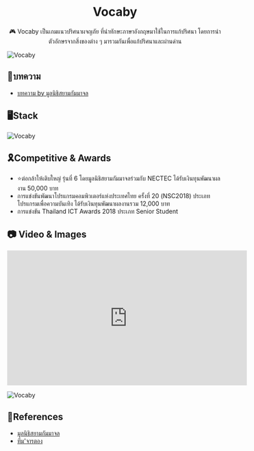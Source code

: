 <p align="center">
    <h1 align = "center">Vocaby</h1>
</p>
<p align="center">
🎮 Vocaby เป็นเกมแนวปริศนาผจญภัย ที่นำทักษะภาษาอังกฤษมาใช้ในการแก้ปริศนา โดยการนำตัวอักษรจากสิ่งของต่าง ๆ มารวมกันเพื่อแก้ปริศนาและผ่านด่าน
</p>

![Vocaby](https://www.scbfoundation.com/stocks/images/2f/900x584/1530426151m6b0m2fjpg/36413074_1024489681035202_2146132674626977792_n.jpg)

## 📖บทความ
- [บทความ by มูลนิธิสยามกัมมาจล](https://www.scbfoundation.com/media_knowledge/document/1450/Vocaby-19570)

## 🖥️Stack

![Vocaby](https://i.imgur.com/qs6PZL9.png)

## 🎗️Competitive & Awards

- ⭐ต่อกล้าให้เติบใหญ่ รุ่นที่ 6 โดยมูลนิธิสยามกัมมาจลร่วมกับ NECTEC ได้รับเงินทุนพัฒนาผลงาน 50,000 บาท
- การแข่งขันพัฒนาโปรแกรมคอมพิวเตอร์แห่งประเทศไทย ครั้งที่ 20 (NSC2018) ประเภทโปรแกรมเพื่อความบันเทิง ได้รับเงินทุนพัฒนาผลงานรวม 12,000 บาท
- การแข่งขัน Thailand ICT Awards 2018 ประเภท Senior Student

## 📷 Video & Images

<iframe width="560" height="315" src="https://www.youtube.com/embed/mKoVYkLx0-Y" title="YouTube video player" frameborder="0" allow="accelerometer; autoplay; clipboard-write; encrypted-media; gyroscope; picture-in-picture; web-share" allowfullscreen></iframe>

![Vocaby](https://www.scbfoundation.com/stocks/media/ebde80eaf85c6bc6cdccd1099d71d408.jpg)

## 📝References

- [มูลนิธิสยามกัมมาจล](https://www.scbfoundation.com/project_detail.php?project_id=1450)
- [ทีม'จารตอง](http://app.sa.ac.th/myapp/43.html)

